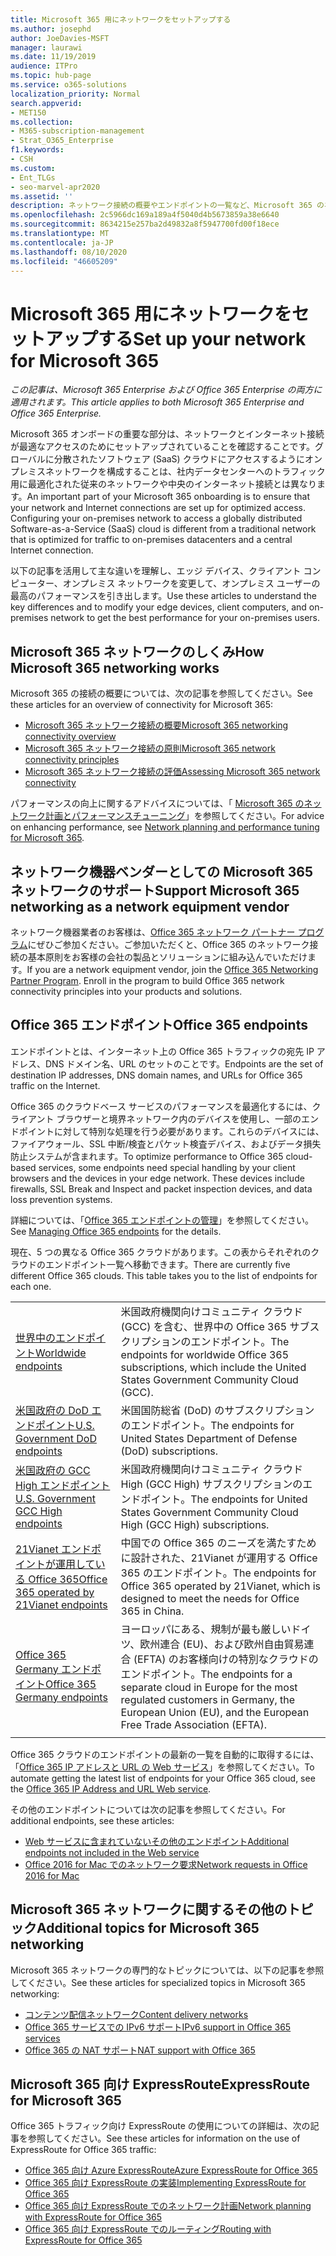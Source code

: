 ```yaml
---
title: Microsoft 365 用にネットワークをセットアップする
ms.author: josephd
author: JoeDavies-MSFT
manager: laurawi
ms.date: 11/19/2019
audience: ITPro
ms.topic: hub-page
ms.service: o365-solutions
localization_priority: Normal
search.appverid:
- MET150
ms.collection:
- M365-subscription-management
- Strat_O365_Enterprise
f1.keywords:
- CSH
ms.custom:
- Ent_TLGs
- seo-marvel-apr2020
ms.assetid: ''
description: ネットワーク接続の概要やエンドポイントの一覧など、Microsoft 365 のネットワークのセットアップに役立つ情報が記載された記事へのリンクがあります。
ms.openlocfilehash: 2c5966dc169a189a4f5040d4b5673859a38e6640
ms.sourcegitcommit: 8634215e257ba2d49832a8f5947700fd00f18ece
ms.translationtype: MT
ms.contentlocale: ja-JP
ms.lasthandoff: 08/10/2020
ms.locfileid: "46605209"
---
```

# <a name="set-up-your-network-for-microsoft-365"></a><span data-ttu-id="cf721-103">Microsoft 365 用にネットワークをセットアップする</span><span class="sxs-lookup"><span data-stu-id="cf721-103">Set up your network for Microsoft 365</span></span>

<span data-ttu-id="cf721-104">*この記事は、Microsoft 365 Enterprise および Office 365 Enterprise の両方に適用されます。*</span><span class="sxs-lookup"><span data-stu-id="cf721-104">*This article applies to both Microsoft 365 Enterprise and Office 365 Enterprise.*</span></span>

<span data-ttu-id="cf721-p101">Microsoft 365 オンボードの重要な部分は、ネットワークとインターネット接続が最適なアクセスのためにセットアップされていることを確認することです。グローバルに分散されたソフトウェア (SaaS) クラウドにアクセスするようにオンプレミスネットワークを構成することは、社内データセンターへのトラフィック用に最適化された従来のネットワークや中央のインターネット接続とは異なります。</span><span class="sxs-lookup"><span data-stu-id="cf721-p101">An important part of your Microsoft 365 onboarding is to ensure that your network and Internet connections are set up for optimized access. Configuring your on-premises network to access a globally distributed Software-as-a-Service (SaaS) cloud is different from a traditional network that is optimized for traffic to on-premises datacenters and a central Internet connection.</span></span> 

<span data-ttu-id="cf721-107">以下の記事を活用して主な違いを理解し、エッジ デバイス、クライアント コンピューター、オンプレミス ネットワークを変更して、オンプレミス ユーザーの最高のパフォーマンスを引き出します。</span><span class="sxs-lookup"><span data-stu-id="cf721-107">Use these articles to understand the key differences and to modify your edge devices, client computers, and on-premises network to get the best performance for your on-premises users.</span></span>

## <a name="how-microsoft-365-networking-works"></a><span data-ttu-id="cf721-108">Microsoft 365 ネットワークのしくみ</span><span class="sxs-lookup"><span data-stu-id="cf721-108">How Microsoft 365 networking works</span></span>

<span data-ttu-id="cf721-109">Microsoft 365 の接続の概要については、次の記事を参照してください。</span><span class="sxs-lookup"><span data-stu-id="cf721-109">See these articles for an overview of connectivity for Microsoft 365:</span></span>

- [<span data-ttu-id="cf721-110">Microsoft 365 ネットワーク接続の概要</span><span class="sxs-lookup"><span data-stu-id="cf721-110">Microsoft 365 networking connectivity overview</span></span>](office-365-networking-overview.md)
- [<span data-ttu-id="cf721-111">Microsoft 365 ネットワーク接続の原則</span><span class="sxs-lookup"><span data-stu-id="cf721-111">Microsoft 365 network connectivity principles</span></span>](office-365-network-connectivity-principles.md)
- [<span data-ttu-id="cf721-112">Microsoft 365 ネットワーク接続の評価</span><span class="sxs-lookup"><span data-stu-id="cf721-112">Assessing Microsoft 365 network connectivity</span></span>](assessing-network-connectivity.md)

<span data-ttu-id="cf721-113">パフォーマンスの向上に関するアドバイスについては、「 [Microsoft 365 のネットワーク計画とパフォーマンスチューニング](network-planning-and-performance.md)」を参照してください。</span><span class="sxs-lookup"><span data-stu-id="cf721-113">For advice on enhancing performance, see [Network planning and performance tuning for Microsoft 365](network-planning-and-performance.md).</span></span>

## <a name="support-microsoft-365-networking-as-a-network-equipment-vendor"></a><span data-ttu-id="cf721-114">ネットワーク機器ベンダーとしての Microsoft 365 ネットワークのサポート</span><span class="sxs-lookup"><span data-stu-id="cf721-114">Support Microsoft 365 networking as a network equipment vendor</span></span>

<span data-ttu-id="cf721-p102">ネットワーク機器業者のお客様は、[Office 365 ネットワーク パートナー プログラム](office-365-networking-partner-program.md)にぜひご参加ください。ご参加いただくと、Office 365 のネットワーク接続の基本原則をお客様の会社の製品とソリューションに組み込んでいただけます。</span><span class="sxs-lookup"><span data-stu-id="cf721-p102">If you are a network equipment vendor, join the [Office 365 Networking Partner Program](office-365-networking-partner-program.md). Enroll in the program to build Office 365 network connectivity principles into your products and solutions.</span></span> 

## <a name="office-365-endpoints"></a><span data-ttu-id="cf721-117">Office 365 エンドポイント</span><span class="sxs-lookup"><span data-stu-id="cf721-117">Office 365 endpoints</span></span>

<span data-ttu-id="cf721-118">エンドポイントとは、インターネット上の Office 365 トラフィックの宛先 IP アドレス、DNS ドメイン名、URL のセットのことです。</span><span class="sxs-lookup"><span data-stu-id="cf721-118">Endpoints are the set of destination IP addresses, DNS domain names, and URLs for Office 365 traffic on the Internet.</span></span> 

<span data-ttu-id="cf721-p103">Office 365 のクラウドベース サービスのパフォーマンスを最適化するには、クライアント ブラウザーと境界ネットワーク内のデバイスを使用し、一部のエンドポイントに対して特別な処理を行う必要があります。これらのデバイスには、ファイアウォール、SSL 中断/検査とパケット検査デバイス、およびデータ損失防止システムが含まれます。</span><span class="sxs-lookup"><span data-stu-id="cf721-p103">To optimize performance to Office 365 cloud-based services, some endpoints need special handling by your client browsers and the devices in your edge network. These devices include firewalls, SSL Break and Inspect and packet inspection devices, and data loss prevention systems.</span></span>

<span data-ttu-id="cf721-121">詳細については、「[Office 365 エンドポイントの管理](managing-office-365-endpoints.md)」を参照してください。</span><span class="sxs-lookup"><span data-stu-id="cf721-121">See [Managing Office 365 endpoints](managing-office-365-endpoints.md) for the details.</span></span>

<span data-ttu-id="cf721-p104">現在、5 つの異なる Office 365 クラウドがあります。この表からそれぞれのクラウドのエンドポイント一覧へ移動できます。</span><span class="sxs-lookup"><span data-stu-id="cf721-p104">There are currently five different Office 365 clouds. This table takes you to the list of endpoints for each one.</span></span>

|||
|:-------|:-----|
| [<span data-ttu-id="cf721-124">世界中のエンドポイント</span><span class="sxs-lookup"><span data-stu-id="cf721-124">Worldwide endpoints</span></span>](urls-and-ip-address-ranges.md) | <span data-ttu-id="cf721-125">米国政府機関向けコミュニティ クラウド (GCC) を含む、世界中の Office 365 サブスクリプションのエンドポイント。</span><span class="sxs-lookup"><span data-stu-id="cf721-125">The endpoints for worldwide Office 365 subscriptions, which include the United States Government Community Cloud (GCC).</span></span> |
| [<span data-ttu-id="cf721-126">米国政府の DoD エンドポイント</span><span class="sxs-lookup"><span data-stu-id="cf721-126">U.S. Government DoD endpoints</span></span>](office-365-u-s-government-dod-endpoints.md) | <span data-ttu-id="cf721-127">米国国防総省 (DoD) のサブスクリプションのエンドポイント。</span><span class="sxs-lookup"><span data-stu-id="cf721-127">The endpoints for United States Department of Defense (DoD) subscriptions.</span></span> |
| [<span data-ttu-id="cf721-128">米国政府の GCC High エンドポイント</span><span class="sxs-lookup"><span data-stu-id="cf721-128">U.S. Government GCC High endpoints</span></span>](office-365-u-s-government-gcc-high-endpoints.md) | <span data-ttu-id="cf721-129">米国政府機関向けコミュニティ クラウド High (GCC High) サブスクリプションのエンドポイント。</span><span class="sxs-lookup"><span data-stu-id="cf721-129">The endpoints for United States Government Community Cloud High (GCC High) subscriptions.</span></span> |
| [<span data-ttu-id="cf721-130">21Vianet エンドポイントが運用している Office 365</span><span class="sxs-lookup"><span data-stu-id="cf721-130">Office 365 operated by 21Vianet endpoints</span></span>](urls-and-ip-address-ranges-21vianet.md) | <span data-ttu-id="cf721-131">中国での Office 365 のニーズを満たすために設計された、21Vianet が運用する Office 365 のエンドポイント。</span><span class="sxs-lookup"><span data-stu-id="cf721-131">The endpoints for Office 365 operated by 21Vianet, which is designed to meet the needs for Office 365 in China.</span></span> |
| [<span data-ttu-id="cf721-132">Office 365 Germany エンドポイント</span><span class="sxs-lookup"><span data-stu-id="cf721-132">Office 365 Germany endpoints</span></span>](office-365-germany-endpoints.md) | <span data-ttu-id="cf721-133">ヨーロッパにある、規制が最も厳しいドイツ、欧州連合 (EU)、および欧州自由貿易連合 (EFTA) のお客様向けの特別なクラウドのエンドポイント。</span><span class="sxs-lookup"><span data-stu-id="cf721-133">The endpoints for a separate cloud in Europe for the most regulated customers in Germany, the European Union (EU), and the European Free Trade Association (EFTA).</span></span> |
|||

<span data-ttu-id="cf721-134">Office 365 クラウドのエンドポイントの最新の一覧を自動的に取得するには、「[Office 365 IP アドレスと URL の Web サービス](office-365-ip-web-service.md)」を参照してください。</span><span class="sxs-lookup"><span data-stu-id="cf721-134">To automate getting the latest list of endpoints for your Office 365 cloud, see the [Office 365 IP Address and URL Web service](office-365-ip-web-service.md).</span></span>

<span data-ttu-id="cf721-135">その他のエンドポイントについては次の記事を参照してください。</span><span class="sxs-lookup"><span data-stu-id="cf721-135">For additional endpoints, see these articles:</span></span>

- [<span data-ttu-id="cf721-136">Web サービスに含まれていないその他のエンドポイント</span><span class="sxs-lookup"><span data-stu-id="cf721-136">Additional endpoints not included in the Web service</span></span>](additional-office365-ip-addresses-and-urls.md)
- [<span data-ttu-id="cf721-137">Office 2016 for Mac でのネットワーク要求</span><span class="sxs-lookup"><span data-stu-id="cf721-137">Network requests in Office 2016 for Mac</span></span>](network-requests-in-office-2016-for-mac.md)


## <a name="additional-topics-for-microsoft-365-networking"></a><span data-ttu-id="cf721-138">Microsoft 365 ネットワークに関するその他のトピック</span><span class="sxs-lookup"><span data-stu-id="cf721-138">Additional topics for Microsoft 365 networking</span></span>

<span data-ttu-id="cf721-139">Microsoft 365 ネットワークの専門的なトピックについては、以下の記事を参照してください。</span><span class="sxs-lookup"><span data-stu-id="cf721-139">See these articles for specialized topics in Microsoft 365 networking:</span></span>

- [<span data-ttu-id="cf721-140">コンテンツ配信ネットワーク</span><span class="sxs-lookup"><span data-stu-id="cf721-140">Content delivery networks</span></span>](content-delivery-networks.md)
- [<span data-ttu-id="cf721-141">Office 365 サービスでの IPv6 サポート</span><span class="sxs-lookup"><span data-stu-id="cf721-141">IPv6 support in Office 365 services</span></span>](ipv6-support.md)
- [<span data-ttu-id="cf721-142">Office 365 の NAT サポート</span><span class="sxs-lookup"><span data-stu-id="cf721-142">NAT support with Office 365</span></span>](nat-support-with-office-365.md)

## <a name="expressroute-for-microsoft-365"></a><span data-ttu-id="cf721-143">Microsoft 365 向け ExpressRoute</span><span class="sxs-lookup"><span data-stu-id="cf721-143">ExpressRoute for Microsoft 365</span></span>

<span data-ttu-id="cf721-144">Office 365 トラフィック向け ExpressRoute の使用についての詳細は、次の記事を参照してください。</span><span class="sxs-lookup"><span data-stu-id="cf721-144">See these articles for information on the use of ExpressRoute for Office 365 traffic:</span></span>

- [<span data-ttu-id="cf721-145">Office 365 向け Azure ExpressRoute</span><span class="sxs-lookup"><span data-stu-id="cf721-145">Azure ExpressRoute for Office 365</span></span>](azure-expressroute.md)
- [<span data-ttu-id="cf721-146">Office 365 向け ExpressRoute の実装</span><span class="sxs-lookup"><span data-stu-id="cf721-146">Implementing ExpressRoute for Office 365</span></span>](implementing-expressroute.md)
- [<span data-ttu-id="cf721-147">Office 365 向け ExpressRoute でのネットワーク計画</span><span class="sxs-lookup"><span data-stu-id="cf721-147">Network planning with ExpressRoute for Office 365</span></span>](network-planning-with-expressroute.md)
- [<span data-ttu-id="cf721-148">Office 365 向け ExpressRoute でのルーティング</span><span class="sxs-lookup"><span data-stu-id="cf721-148">Routing with ExpressRoute for Office 365</span></span>](routing-with-expressroute.md)
